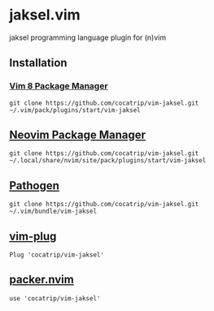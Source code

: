 # jaksel.vim
jaksel programming language plugin for (n)vim

## Installation

### [Vim 8 Package Manager](http://vimhelp.appspot.com/repeat.txt.html#packages)

```
git clone https://github.com/cocatrip/vim-jaksel.git ~/.vim/pack/plugins/start/vim-jaksel
```

## [Neovim Package Manager](https://neovim.io/doc/user/repeat.html#packages)

```
git clone https://github.com/cocatrip/vim-jaksel.git ~/.local/share/nvim/site/pack/plugins/start/vim-jaksel
```

## [Pathogen](https://github.com/tpope/vim-pathogen)

```
git clone https://github.com/cocatrip/vim-jaksel.git ~/.vim/bundle/vim-jaksel
```

## [vim-plug](https://github.com/junegunn/vim-plug)

```
Plug 'cocatrip/vim-jaksel'
```

## [packer.nvim](https://github.com/wbthomason/packer.nvim)

```
use 'cocatrip/vim-jaksel'
```

